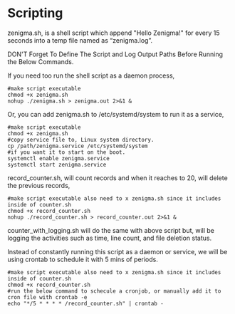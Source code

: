 # Scripting

zenigma.sh, is a shell script which append "Hello Zenigma!" for every 15 seconds into a temp file named as “zenigma.log”.

DON'T Forget To Define The Script and Log Output Paths Before Running the Below Commands. 

If you need too run the shell script as a daemon process,

    #make script executable
    chmod +x zenigma.sh 
    nohup ./zenigma.sh > zenigma.out 2>&1 &
    
Or, you can add zenigma.sh to /etc/systemd/system to run it as a service, 

    #make script executable
    chmod +x zenigma.sh 
    #copy service file to, Linux system directory.
    cp /path/zenigma.service /etc/systemd/system 
    #if you want it to start on the boot.
    systemctl enable zenigma.service 
    systemctl start zenigma.service 


record_counter.sh, will count records and when it reaches to 20, will delete the previous records,

    #make script executable also need to x zenigma.sh since it includes inside of counter.sh
    chmod +x record_counter.sh 
    nohup ./record_counter.sh > record_counter.out 2>&1 &


counter_with_logging.sh will do the same with above script but, will be logging the activities such as time, line count, and file deletion status.

Instead of constantly running this script as a daemon or service, we will be using crontab to schedule it with 5 mins of periods.  

    #make script executable also need to x zenigma.sh since it includes inside of counter.sh
    chmod +x record_counter.sh 
    #run the below command to schecule a cronjob, or manually add it to cron file with crontab -e
    echo "*/5 * * * * /record_counter.sh" | crontab - 
